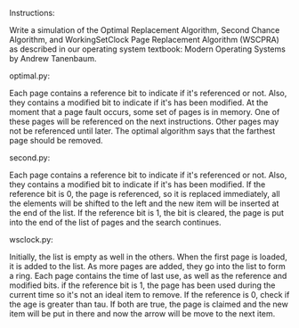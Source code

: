 Instructions:

Write a simulation of the Optimal Replacement Algorithm, Second Chance Algorithm, 
and WorkingSetClock Page Replacement Algorithm (WSCPRA) as described in our operating 
system textbook: Modern Operating Systems by Andrew Tanenbaum.

optimal.py: 

Each page contains a reference bit to indicate if it's referenced or not. Also, they 
contains a modified bit to indicate if it's has been modified. At the moment that a 
page fault occurs, some set of pages is in memory. One of these pages will be referenced 
on the next instructions. Other pages may not be referenced until later. The optimal 
algorithm says that the farthest page should be removed. 


second.py:

Each page contains a reference bit to indicate if it's referenced or not. Also, they 
contains a modified bit to indicate if it's has been modified. If the reference bit is 0, 
the page is referenced, so it is replaced immediately, all the elements will be shifted to
the left and the new item will be inserted at the end of the list. If the reference bit is 
1, the bit is cleared, the page is put into the end of the list of pages and the search 
continues. 

wsclock.py: 

Initially, the list is empty as well in the others. When the first page is loaded, it is 
added to the list. As more pages are added, they go into the list to form a ring. Each 
page contains the time of last use, as well as the reference and modified bits. if the 
reference bit is 1, the page has been used during the current time so it's not an ideal 
item to remove. If the reference is 0, check if the age is greater than tau. If both are 
true, the page is claimed and the new item will be put in there and now the arrow will be 
move to the next item. 



